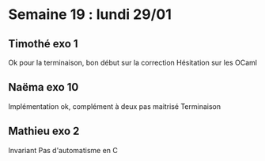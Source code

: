 # Semaine 19 : lundi 29/01

## Timothé exo 1
Ok pour la terminaison, bon début sur la correction
Hésitation sur les OCaml
## Naëma exo 10
Implémentation ok, complément à deux pas maitrisé
Terminaison 
## Mathieu exo 2
Invariant 
Pas d'automatisme en C
